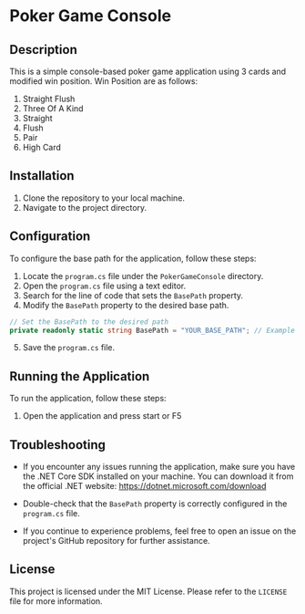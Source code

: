 # Poker Game Console

## Description

This is a simple console-based poker game application using 3 cards and modified win position. 
Win Position are as follows:
1) Straight Flush
2) Three Of A Kind
3) Straight
4) Flush
5) Pair
6) High Card

## Installation

1. Clone the repository to your local machine.
2. Navigate to the project directory.

## Configuration

To configure the base path for the application, follow these steps:

1. Locate the `program.cs` file under the `PokerGameConsole` directory.
2. Open the `program.cs` file using a text editor.
3. Search for the line of code that sets the `BasePath` property.
4. Modify the `BasePath` property to the desired base path.

```csharp
// Set the BasePath to the desired path
private readonly static string BasePath = "YOUR_BASE_PATH"; // Example @"C:\Users\karlg\Downloads\CodeTest2\poker\Tests";
```

5. Save the `program.cs` file.

## Running the Application

To run the application, follow these steps:

1. Open the application and press start or F5

## Troubleshooting

- If you encounter any issues running the application, make sure you have the .NET Core SDK installed on your machine. You can download it from the official .NET website: https://dotnet.microsoft.com/download

- Double-check that the `BasePath` property is correctly configured in the `program.cs` file.

- If you continue to experience problems, feel free to open an issue on the project's GitHub repository for further assistance.

## License

This project is licensed under the MIT License. Please refer to the `LICENSE` file for more information.
